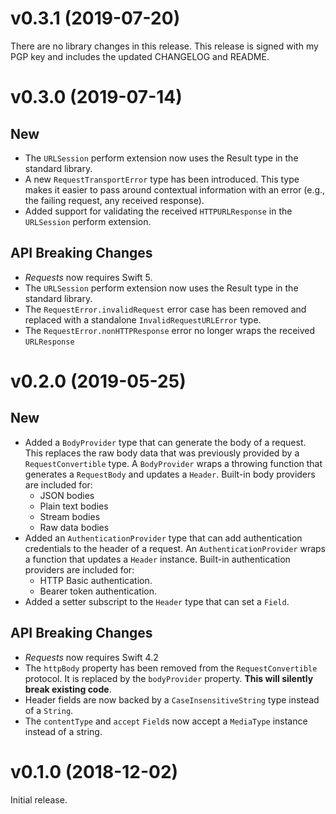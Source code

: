 # v0.3.1 (2019-07-20)

There are no library changes in this release. This release is signed with my PGP
key and includes the updated CHANGELOG and README.

# v0.3.0 (2019-07-14)

## New

- The `URLSession` perform extension now uses the Result type in the standard
  library.
- A new `RequestTransportError` type has been introduced. This type makes it
  easier to pass around contextual information with an error (e.g., the failing
  request, any received response).
- Added support for validating the received `HTTPURLResponse` in the
  `URLSession` perform extension.

## API Breaking Changes

- _Requests_ now requires Swift 5.
- The `URLSession` perform extension now uses the Result type in the standard
  library.
- The `RequestError.invalidRequest` error case has been removed and replaced
  with a standalone `InvalidRequestURLError` type.
- The `RequestError.nonHTTPResponse` error no longer wraps the received `URLResponse`

# v0.2.0 (2019-05-25)

## New

- Added a `BodyProvider` type that can generate the body of a request. This
  replaces the raw body data that was previously provided by a
  `RequestConvertible` type. A `BodyProvider` wraps a throwing function that
  generates a `RequestBody` and updates a `Header`. Built-in body providers are
  included for:
  + JSON bodies
  + Plain text bodies
  + Stream bodies
  + Raw data bodies
- Added an `AuthenticationProvider` type that can add authentication credentials
  to the header of a request. An `AuthenticationProvider` wraps a function that
  updates a `Header` instance. Built-in authentication providers are included
  for:
  + HTTP Basic authentication.
  + Bearer token authentication.
- Added a setter subscript to the `Header` type that can set a `Field`.

## API Breaking Changes

- _Requests_ now requires Swift 4.2
- The `httpBody` property has been removed from the `RequestConvertible`
  protocol. It is replaced by the `bodyProvider` property. **This will silently
  break existing code**.
- Header fields are now backed by a `CaseInsensitiveString` type instead of a
  `String`.
- The `contentType` and `accept` `Field`s now accept a `MediaType` instance
  instead of a string.

# v0.1.0 (2018-12-02)

Initial release.
